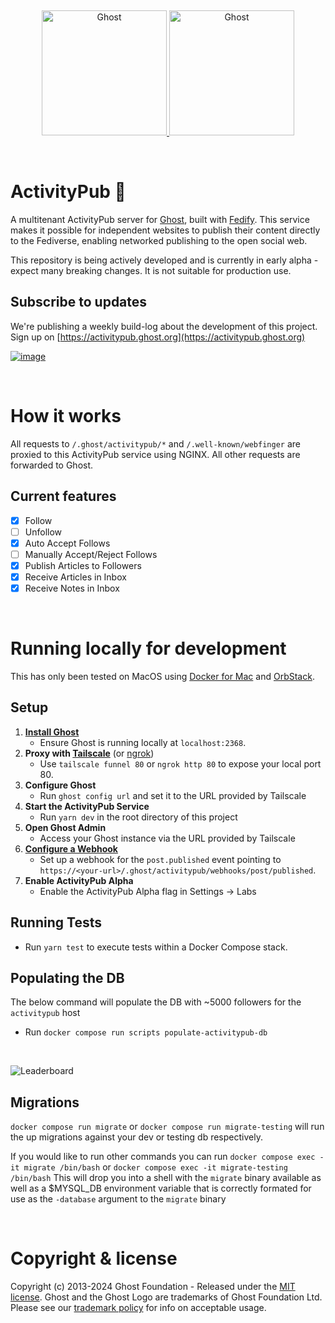 &nbsp;
<p align="center">
  <a href="https://ghost.org/#gh-light-mode-only" target="_blank">
    <img src="https://user-images.githubusercontent.com/65487235/157884383-1b75feb1-45d8-4430-b636-3f7e06577347.png" alt="Ghost" width="200px">
  </a>
  <a href="https://ghost.org/#gh-dark-mode-only" target="_blank">
    <img src="https://user-images.githubusercontent.com/65487235/157849205-aa24152c-4610-4d7d-b752-3a8c4f9319e6.png" alt="Ghost" width="200px">
  </a>
</p>
&nbsp;


# ActivityPub 🚧

A multitenant ActivityPub server for [Ghost](https://ghost.org/), built with [Fedify](https://fedify.dev/). This service makes it possible for independent websites to publish their content directly to the Fediverse, enabling networked publishing to the open social web.

This repository is being actively developed and is currently in early alpha - expect many breaking changes. It is not suitable for production use. 

## Subscribe to updates
We're publishing a weekly build-log about the development of this project. Sign up on [https://activitypub.ghost.org](https://activitypub.ghost.org)

[![image](https://github.com/TryGhost/ActivityPub/assets/120485/b341451c-3281-43b8-a6df-e7e34d75f9b5)](https://activitypub.ghost.org)

&nbsp;

# How it works

All requests to `/.ghost/activitypub/*` and `/.well-known/webfinger` are proxied to this ActivityPub service using NGINX. All other requests are forwarded to Ghost.

## Current features

- [x] Follow
- [ ] Unfollow
- [x] Auto Accept Follows
- [ ] Manually Accept/Reject Follows
- [x] Publish Articles to Followers
- [x] Receive Articles in Inbox
- [x] Receive Notes in Inbox

&nbsp;

# Running locally for development

This has only been tested on MacOS using [Docker for Mac](https://docs.docker.com/desktop/install/mac-install/) and [OrbStack](https://orbstack.dev/).

## Setup

1. **[Install Ghost](https://ghost.org/docs/install/)**
    - Ensure Ghost is running locally at `localhost:2368`.
2. **Proxy with [Tailscale](https://tailscale.com/kb/1080/cli?q=cli)** (or [ngrok](https://ngrok.com/))
    - Use `tailscale funnel 80` or `ngrok http 80` to expose your local port 80.
3. **Configure Ghost**
    - Run `ghost config url` and set it to the URL provided by Tailscale
4. **Start the ActivityPub Service**
    - Run `yarn dev` in the root directory of this project
5. **Open Ghost Admin**
    - Access your Ghost instance via the URL provided by Tailscale
6. **[Configure a Webhook](https://ghost.org/integrations/custom-integrations/)**
    - Set up a webhook for the `post.published` event pointing to `https://<your-url>/.ghost/activitypub/webhooks/post/published`.
7. **Enable ActivityPub Alpha**
    - Enable the ActivityPub Alpha flag in Settings &rarr; Labs

## Running Tests

- Run `yarn test` to execute tests within a Docker Compose stack.


## Populating the DB

The below command will populate the DB with ~5000 followers for the `activitypub` host

- Run `docker compose run scripts populate-activitypub-db`

&nbsp;

![Leaderboard](https://github.com/TryGhost/ActivityPub/assets/115641230/371e8f36-8293-43d2-912a-772e56517e1d)

## Migrations

`docker compose run migrate` or `docker compose run migrate-testing` will run the up migrations against your dev or testing db respectively.

If you would like to run other commands you can run `docker compose exec -it migrate /bin/bash` or `docker compose exec -it migrate-testing /bin/bash` This will drop you into a shell with the `migrate` binary available as well as a $MYSQL_DB environment variable that is correctly formated for use as the `-database` argument to the `migrate` binary


&nbsp;

# Copyright & license

Copyright (c) 2013-2024 Ghost Foundation - Released under the [MIT license](LICENSE). Ghost and the Ghost Logo are trademarks of Ghost Foundation Ltd. Please see our [trademark policy](https://ghost.org/trademark/) for info on acceptable usage.

